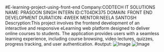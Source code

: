 #E-learning-project-using-front-end
Company:CODTECH IT SOLUTIONS 
NAME: PRASOON SINGH 
INTERN ID:CT04DK375
DOMAIN: FRONT END DEVELOPMENT 
DURATION: 4WEEK 
MENTOR:NEELA SANTOSH 
Descryption:This project involves the frontend development of an interactive and responsive eLearning web platform designed to deliver online courses to students. The application provides users with a seamless learning experience, including course browsing, video lectures, quizzes, progress tracking, and user authentication.
#output:
![Image](https://github.com/user-attachments/assets/476c0fa5-b030-43e0-a722-fb6b6f1dce9c)
![Image](https://github.com/user-attachments/assets/476c0fa5-b030-43e0-a722-fb6b6f1dce9c)
